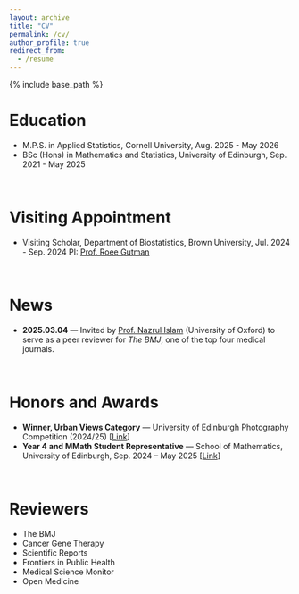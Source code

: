 ```yaml
---
layout: archive
title: "CV"
permalink: /cv/
author_profile: true
redirect_from:
  - /resume
---
```


{% include base_path %}

Education
======
* M.P.S. in Applied Statistics, Cornell University, Aug. 2025 - May 2026
* BSc (Hons) in Mathematics and Statistics, University of Edinburgh, Sep. 2021 - May 2025

<p>&nbsp;</p>

Visiting  Appointment
======
* Visiting Scholar, Department of Biostatistics, Brown University, Jul. 2024 - Sep. 2024
  PI: <a href="https://vivo.brown.edu/display/rg5" target="_blank" rel="noopener noreferrer">Prof. Roee Gutman</a>

<p>&nbsp;</p>

News
======
*  <strong>2025.03.04</strong> — Invited by <a href="https://www.ctsu.ox.ac.uk/team/nazrul-islam" target="_blank" rel="noopener noreferrer">Prof. Nazrul Islam</a> (University of Oxford) to serve as a peer reviewer for <i>The BMJ</i>, one of the top four medical journals.

<p>&nbsp;</p>

Honors and Awards
======
* <strong>Winner, Urban Views Category</strong> — University of Edinburgh Photography Competition (2024/25) [<a href="https://global.ed.ac.uk/stories/photography-competition-winners-edinburgh-in-focus" target="_blank" rel="noopener noreferrer">Link</a>]
* <strong>Year 4 and MMath Student Representative</strong> — School of Mathematics, University of Edinburgh, Sep. 2024 – May 2025 [<a href="https://mathsoc.tardis.ac/committee/year-reps/1731264535470-4th-year-representative/" target="_blank" rel="noopener noreferrer">Link</a>]

<p>&nbsp;</p>

Reviewers
======
* The BMJ
* Cancer Gene Therapy
* Scientific Reports
* Frontiers in Public Health
* Medical Science Monitor
* Open Medicine
